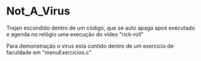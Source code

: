 # Not_A_Virus
Trojan escondido dentro de um código, que se auto apaga apos executado e agenda no relógio uma execução do video "rick-roll"

Para demonstração o virus esta contido dentro de um exercicio de faculdade em "menuExercicios.c"
